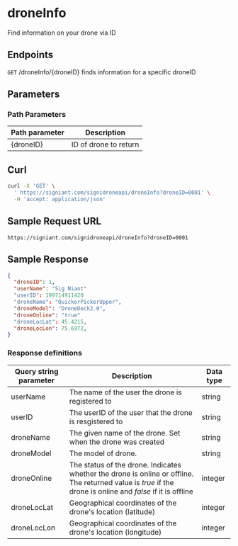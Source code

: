 # droneInfo

Find information on your drone via ID

## Endpoints

`GET` /droneInfo/{droneID}
finds information for a specific droneID

## Parameters
### Path Parameters
|Path parameter|Description|
|--|--|
| {droneID} |ID of drone to return   |

## Curl

```bash
curl -X 'GET' \
  ' https://signiant.com/signidroneapi/droneInfo?droneID=0001' \
  -H 'accept: application/json'
```

## Sample Request URL

    https://signiant.com/signidroneapi/droneInfo?droneID=0001

## Sample Response
```json
{
  "droneID": 1,
  "userName": "Sig Niant"
  "userID": 199714911420
  "droneName": "QuickerPickerUpper",
  "droneModel": "DroneDeck2.0",
  "droneOnline": "true"
  "droneLocLat": 45.4215,
  "droneLocLon": 75.6972,
}
```

### Response definitions
|Query string parameter| Description |Data type |
|--|--|--|
| userName | The name of the user the drone is registered to |string
| userID | The userID of the user that the drone is resgistered to|string
| droneName | The given name of the drone. Set when the drone was created |string
| droneModel | The model of drone. | string
| droneOnline | The status of the drone. Indicates whether the drone is online or offline. The returned value is <em>true</em> if the drone is online and <em>false</em> if it is offline|integer
| droneLocLat | Geographical coordinates of the drone's location (latitude) |integer
| droneLocLon |  Geographical coordinates of the drone's location (longitude)|integer
    
